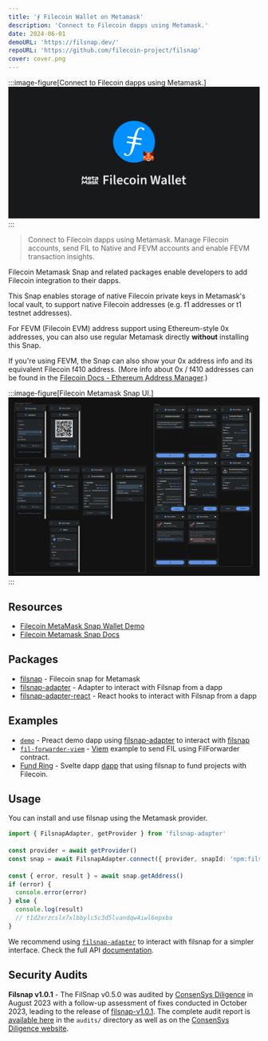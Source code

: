 ```yaml
---
title: '⨎ Filecoin Wallet on Metamask'
description: 'Connect to Filecoin dapps using Metamask.'
date: 2024-06-01
demoURL: 'https://filsnap.dev/'
repoURL: 'https://github.com/filecoin-project/filsnap'
cover: cover.png
---
```


:::image-figure[Connect to Filecoin dapps using Metamask.]
![Filsnap logo.](./cover.png)
:::

> Connect to Filecoin dapps using Metamask. Manage Filecoin accounts, send FIL to Native and FEVM accounts and enable FEVM transaction insights.

Filecoin Metamask Snap and related packages enable developers to add Filecoin integration to their dapps.

This Snap enables storage of native Filecoin private keys in Metamask's local vault, to support native Filecoin addresses (e.g. f1 addresses or t1 testnet addresses).

For FEVM (Filecoin EVM) address support using Ethereum-style 0x addresses, you can also use regular Metamask directly **without** installing this Snap.

If you're using FEVM, the Snap can also show your 0x address info and its equivalent Filecoin f410 address. (More info about 0x / f410 addresses can be found in the [Filecoin Docs - Ethereum Address Manager](https://docs.filecoin.io/smart-contracts/filecoin-evm-runtime/address-types#ethereum-address-manager).)

:::image-figure[Filecoin Metamask Snap UI.]
![Filsnap logo.](./ui2.png)
:::

## Resources

- [Filecoin MetaMask Snap Wallet Demo](https://filsnap.dev)
- [Filecoin Metamask Snap Docs](https://filecoin-project.github.io/filsnap/)

## Packages

- [filsnap](https://github.com/filecoin-project/filsnap/tree/master/packages/snap) - Filecoin snap for Metamask
- [filsnap-adapter](https://github.com/filecoin-project/filsnap/tree/master/packages/adapter) - Adapter to interact with Filsnap from a dapp
- [filsnap-adapter-react](https://github.com/filecoin-project/filsnap/tree/master/packages/adapter-react) - React hooks to interact with Filsnap from a dapp

## Examples

- [`demo`](https://github.com/filecoin-project/filsnap/tree/master/examples/demo) - Preact demo dapp using [filsnap-adapter](<[./packages/adapter](https://github.com/filecoin-project/filsnap/tree/master/packages/adapter)>) to interact with [filsnap](<[./packages/snap](https://github.com/filecoin-project/filsnap/tree/master/packages/snap)>)
- [`fil-forwarder-viem`](https://github.com/filecoin-project/filsnap/tree/master/examples/fil-forwarder-viem) - [Viem](https://viem.sh/) example to send FIL using FilForwarder contract.
- [Fund Ring](https://github.com/FundRing/fundring/tree/main/src/routes/filfund) - Svelte dapp [dapp](https://fundring.fission.app/) that using filsnap to fund projects with Filecoin.

## Usage

You can install and use filsnap using the Metamask provider.

```ts twoslash
import { FilsnapAdapter, getProvider } from 'filsnap-adapter'

const provider = await getProvider()
const snap = await FilsnapAdapter.connect({ provider, snapId: 'npm:filsnap', config: { network: 'testnet' } })

const { error, result } = await snap.getAddress()
if (error) {
  console.error(error)
} else {
  console.log(result)
  // t1d2xrzcslx7xlbbylc5c3d5lvandqw4iwl6epxba
}
```

We recommend using [`filsnap-adapter`](https://github.com/filecoin-project/filsnap/tree/master/packages/adapter) to interact with filsnap for a simpler interface. Check the full API [documentation](https://filecoin-project.github.io/filsnap/).

## Security Audits

**Filsnap v1.0.1** - The FilSnap v0.5.0 was audited by [ConsenSys Diligence](https://consensys.io/diligence/) in August 2023 with a follow-up assessment of fixes conducted in October 2023, leading to the release of [filsnap-v1.0.1](https://github.com/filecoin-project/filsnap/releases/tag/filsnap-v1.0.1). The complete audit report is [available here](https://github.com/filecoin-project/filsnap/tree/master/audits/filsnap-audit-2023-08.pdf) in the `audits/` directory as well as on the [ConsenSys Diligence website](https://consensys.io/diligence/audits/2023/08/metamask/partner-snaps-filsnap/).
